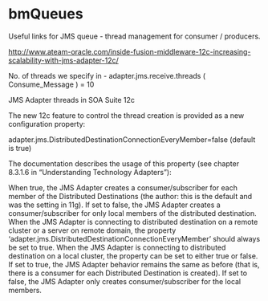 # bmQueues

Useful links for JMS queue - thread management for consumer / producers.

http://www.ateam-oracle.com/inside-fusion-middleware-12c-increasing-scalability-with-jms-adapter-12c/

No. of threads we specify in - adapter.jms.receive.threads ( Consume_Message ) = 10 



JMS Adapter threads in SOA Suite 12c

The new 12c feature to control the thread creation is provided as a new configuration property:

adapter.jms.DistributedDestinationConnectionEveryMember=false  (default is true)

The documentation describes the usage of this property (see chapter 8.3.1.6 in  “Understanding Technology Adapters”):

When true, the JMS Adapter creates a consumer/subscriber for each member of the Distributed Destinations (the author: this is the default and was the setting in 11g). If set to false, the JMS Adapter creates a consumer/subscriber for only local members of the distributed destination.
When the JMS Adapter is connecting to distributed destination on a remote cluster or a server on remote domain, the property ‘adapter.jms.DistributedDestinationConnectionEveryMember’ should always be set to true. When the JMS Adapter is connecting to distributed destination on a local cluster, the property can be set to either true or false. If set to true, the JMS Adapter behavior remains the same as before (that is, there is a consumer for each Distributed Destination is created). If set to false, the JMS Adapter only creates consumer/subscriber for the local members.
